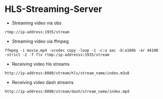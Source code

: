 # HLS-Streaming-Server

* Streaming video via obs
```
rtmp://ip-address:1935/stream
```

* Streaming video via ffmpeg
```
ffmpeg -i movie.mp4 -vcodec copy -loop -1 -c:a aac -b:a160k -ar 44100 -strict -2 -f flv rtmp:/ip-addresss:1935/stream
```

* Receiving video hls streams
```
http://ip-address:8080/stream/hls/stream_name/index.m3u8
```

* Receiving video dash streams
```
http://ip-address:8080/stream/dash/stream_name/index.mpd
```
